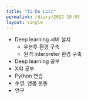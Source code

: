 ```yaml
---
title: "To-Do List"
permalink: /diary/2022-10-03
layout: single
---
```


- Deep learning 서버 설치
  - 우분투 환경 구축
  - 원격 interpreter 환경 구축
- Deep learning 공부
- XAI 공부
- Python 연습
- 수영, 맨몸 운동
- 연구

